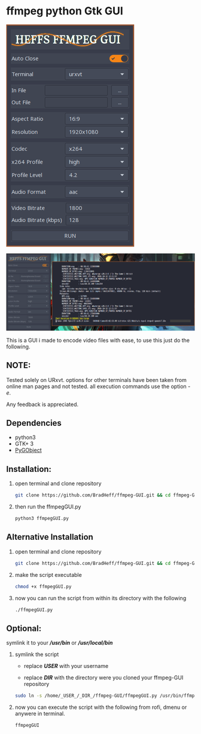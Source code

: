 # ffmpeg python Gtk GUI 

![screenshot](image.png)

![screenshot](image2.png)

This is a GUI i made to encode video files with ease, to use this just do the following.

NOTE:
----

Tested solely on URxvt. options for other terminals have been taken from online man pages and not tested. all execution commands use the option _-e_. 

Any feedback is appreciated.

Dependencies
----
* python3
* GTK+ 3
* [PyGObject](https://pygobject.readthedocs.io/en/latest/)


Installation:
---

1. open terminal and clone repository

	```bash
	git clone https://github.com/BradHeff/ffmpeg-GUI.git && cd ffmpeg-GUI
	```

2. then run the ffmpegGUI.py

	```bash
	python3 ffmpegGUI.py
	```

Alternative Installation
------

1. open terminal and clone repository

	```bash
	git clone https://github.com/BradHeff/ffmpeg-GUI.git && cd ffmpeg-GUI
	```

2. make the script executable

	```bash 
	chmod +x ffmpegGUI.py
	```

3. now you can run the script from within its directory with the following

	```bash	
	./ffmpegGUI.py	
	```
	
Optional:
---

symlink it to your **_/usr/bin_** or **_/usr/local/bin_**

1. symlink the script

	* replace **_USER_** with your username

	* replace **_DIR_** with the directory were you cloned your ffmpeg-GUI repository

	```bash
	sudo ln -s /home/_USER_/_DIR_/ffmpeg-GUI/ffmpegGUI.py /usr/bin/ffmpegGUI
	```

2. now you can execute the script with the following from rofi, dmenu or anywere in terminal.

	```bash
	ffmpegGUI
	```

